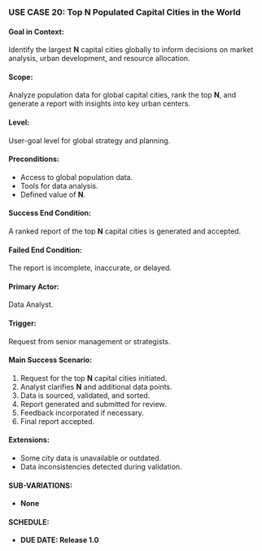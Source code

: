 ### USE CASE 20: **Top N Populated Capital Cities in the World**

#### **Goal in Context**:
Identify the largest **N** capital cities globally to inform decisions on market analysis, urban development, and resource allocation.

#### **Scope**:
Analyze population data for global capital cities, rank the top **N**, and generate a report with insights into key urban centers.

#### **Level**:
User-goal level for global strategy and planning.

#### **Preconditions**:
- Access to global population data.
- Tools for data analysis.
- Defined value of **N**.

#### **Success End Condition**:
A ranked report of the top **N** capital cities is generated and accepted.

#### **Failed End Condition**:
The report is incomplete, inaccurate, or delayed.

#### **Primary Actor**:
Data Analyst.

#### **Trigger**:
Request from senior management or strategists.

#### **Main Success Scenario**:
1. Request for the top **N** capital cities initiated.
2. Analyst clarifies **N** and additional data points.
3. Data is sourced, validated, and sorted.
4. Report generated and submitted for review.
5. Feedback incorporated if necessary.
6. Final report accepted.

#### **Extensions**:
- Some city data is unavailable or outdated.
- Data inconsistencies detected during validation.

#### **SUB-VARIATIONS**:
- **None**

#### **SCHEDULE**:
- **DUE DATE: Release 1.0**
